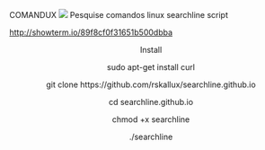 COMANDUX
<img src="https://s26.postimg.org/vbt2o92jd/BL4-_Orb-_Flame-lt-180x180.png"/>
Pesquise comandos linux
searchline script 
<p align="center">

http://showterm.io/89f8cf0f31651b500dbba

<p align="center">
Install
<p align="center">
sudo apt-get install curl
<p align="center">
git clone https://github.com/rskallux/searchline.github.io
<p align="center">
cd searchline.github.io
<p align="center">
chmod +x searchline
<p align="center">
./searchline
